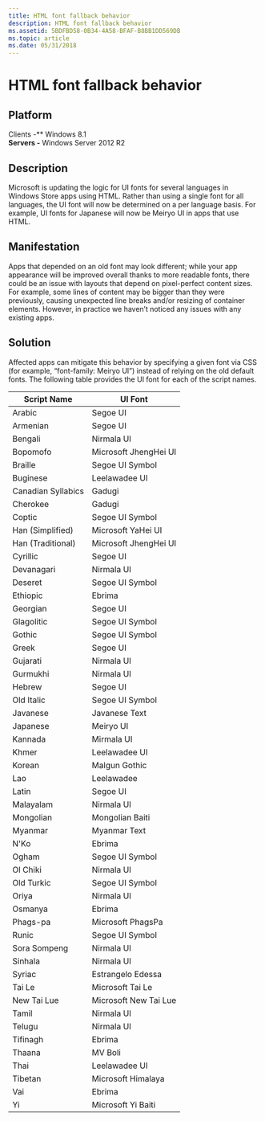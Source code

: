 ```yaml
---
title: HTML font fallback behavior
description: HTML font fallback behavior
ms.assetid: 5BDFBD58-0B34-4A58-BFAF-B8BB1DD569DB
ms.topic: article
ms.date: 05/31/2018
---
```


# HTML font fallback behavior

## Platform

Clients -** Windows 8.1  
**Servers -** Windows Server 2012 R2  


## Description

Microsoft is updating the logic for UI fonts for several languages in Windows Store apps using HTML. Rather than using a single font for all languages, the UI font will now be determined on a per language basis. For example, UI fonts for Japanese will now be Meiryo UI in apps that use HTML.

## Manifestation

Apps that depended on an old font may look different; while your app appearance will be improved overall thanks to more readable fonts, there could be an issue with layouts that depend on pixel-perfect content sizes. For example, some lines of content may be bigger than they were previously, causing unexpected line breaks and/or resizing of container elements. However, in practice we haven’t noticed any issues with any existing apps.

## Solution

Affected apps can mitigate this behavior by specifying a given font via CSS (for example, “font-family: Meiryo UI”) instead of relying on the old default fonts. The following table provides the UI font for each of the script names.



| Script Name        | UI Font               |
|--------------------|-----------------------|
| Arabic             | Segoe UI              |
| Armenian           | Segoe UI              |
| Bengali            | Nirmala UI            |
| Bopomofo           | Microsoft JhengHei UI |
| Braille            | Segoe UI Symbol       |
| Buginese           | Leelawadee UI         |
| Canadian Syllabics | Gadugi                |
| Cherokee           | Gadugi                |
| Coptic             | Segoe UI Symbol       |
| Han (Simplified)   | Microsoft YaHei UI    |
| Han (Traditional)  | Microsoft JhengHei UI |
| Cyrillic           | Segoe UI              |
| Devanagari         | Nirmala UI            |
| Deseret            | Segoe UI Symbol       |
| Ethiopic           | Ebrima                |
| Georgian           | Segoe UI              |
| Glagolitic         | Segoe UI Symbol       |
| Gothic             | Segoe UI Symbol       |
| Greek              | Segoe UI              |
| Gujarati           | Nirmala UI            |
| Gurmukhi           | Nirmala UI            |
| Hebrew             | Segoe UI              |
| Old Italic         | Segoe UI Symbol       |
| Javanese           | Javanese Text         |
| Japanese           | Meiryo UI             |
| Kannada            | Mirmala UI            |
| Khmer              | Leelawadee UI         |
| Korean             | Malgun Gothic         |
| Lao                | Leelawadee            |
| Latin              | Segoe UI              |
| Malayalam          | Nirmala UI            |
| Mongolian          | Mongolian Baiti       |
| Myanmar            | Myanmar Text          |
| N'Ko               | Ebrima                |
| Ogham              | Segoe UI Symbol       |
| Ol Chiki           | Nirmala UI            |
| Old Turkic         | Segoe UI Symbol       |
| Oriya              | Nirmala UI            |
| Osmanya            | Ebrima                |
| Phags-pa           | Microsoft PhagsPa     |
| Runic              | Segoe UI Symbol       |
| Sora Sompeng       | Nirmala UI            |
| Sinhala            | Nirmala UI            |
| Syriac             | Estrangelo Edessa     |
| Tai Le             | Microsoft Tai Le      |
| New Tai Lue        | Microsoft New Tai Lue |
| Tamil              | Nirmala UI            |
| Telugu             | Nirmala UI            |
| Tifinagh           | Ebrima                |
| Thaana             | MV Boli               |
| Thai               | Leelawadee UI         |
| Tibetan            | Microsoft Himalaya    |
| Vai                | Ebrima                |
| Yi                 | Microsoft Yi Baiti    |



 

 

 




